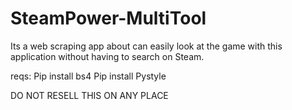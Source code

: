 # SteamPower-MultiTool
Its a web scraping app about can easily look at the game with this application without having to search on Steam.


reqs: Pip install bs4
      Pip install Pystyle


DO NOT RESELL THIS ON ANY PLACE
